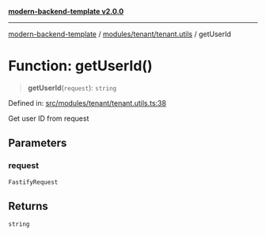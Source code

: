 [**modern-backend-template v2.0.0**](../../../../README.md)

***

[modern-backend-template](../../../../modules.md) / [modules/tenant/tenant.utils](../README.md) / getUserId

# Function: getUserId()

> **getUserId**(`request`): `string`

Defined in: [src/modules/tenant/tenant.utils.ts:38](https://github.com/maemreyo/saas-4cus-nodejs/blob/2a5b3f3aa11335dfa561e80e1feabb8e6084261e/src/modules/tenant/tenant.utils.ts#L38)

Get user ID from request

## Parameters

### request

`FastifyRequest`

## Returns

`string`
